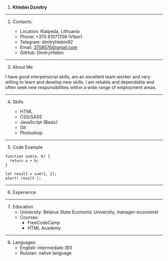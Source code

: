 1. **Khlebin Dzmitry**

---

2. Contacts:


     * Location: Klaipeda, Lithuania 
     * Phone: +370 61071706 (Viber)
     * Telegram: dmitryhlebin92
     * Email: 3708576@gmail.com
     * GitHub: DmitryHlebin

---

3. About Me


I have good interpersonal skills, am an excellent team worker and very willing to learn and develop new skills.
I am reliable and dependable and often seek new responsibilities within a wide range of employment areas.

---

4. Skills


    * HTML
    * CSS/SASS
    * JavaScript (Basic)
    * Git
    * Photoshop
---
5. Code Example


```
function sum(a, b) {
  return a + b;
}

let result = sum(1, 2);
alert( result );
```

---

6. Experience

---

7. Education
    * University: Belarus State Economic University, manager-economist
    * Courses:
        + FreeCodeCamp
        + HTML Academy

---

8. Languages
   * English: intermediate (B1)
   * Russian: native language




